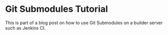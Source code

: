 # Git Submodules Tutorial
This is part of a blog post on how to use Git Submodules on a builder server such as Jenkins CI.
